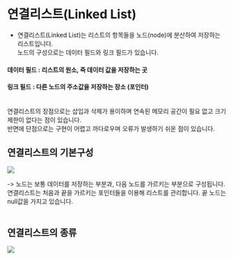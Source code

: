 # 연결리스트(Linked List)
- 연결리스트(Linked List)는 리스트의 항목들을 노드(node)에 분산하여 저장하는 리스트입니다.<br/>노드의 구성으로는 데이터 필드와 링크 필드가 있습니다.

#### 데이터 필드 : 리스트의 원소, 즉 데이터 값을 저장하는 곳
#### 링크 필드 : 다른 노드의 주소값을 저장하는 장소 (포인터)

<br/>
연결리스트의 장점으로는 삽입과 삭제가 용이하며 연속된 메모리 공간이 필요 없고 크기 제한이 없다는 점이 있습니다.<br/> 반면에 단점으로는 구현이 어렵고 까다로우며 오류가 발생하기 쉬운 점이 있습니다.

## 연결리스트의 기본구성

<img src="https://media.vlpt.us/images/sangh00n/post/bfa73611-96a7-450a-9974-4b40fb70c2fd/linkedLIst.png">

-> 노드는 보통 데이터를 저장하는 부분과, 다음 노드를 가르키는 부분으로 구성됩니다. 연결리스트는 처음과 끝을 가르키는 포인터들을 이용해 리스트를 관리합니다. 끝 노드는 null값을 가지고 있습니다.<br/>
<br/>
## 연결리스트의 종류

<img src="https://img1.daumcdn.net/thumb/R1280x0/?scode=mtistory2&fname=https%3A%2F%2Fblog.kakaocdn.net%2Fdn%2Fba3zRZ%2Fbtq2Mz8CDoL%2FwNmI6SzXTZhPko7X7zBALK%2Fimg.png">

